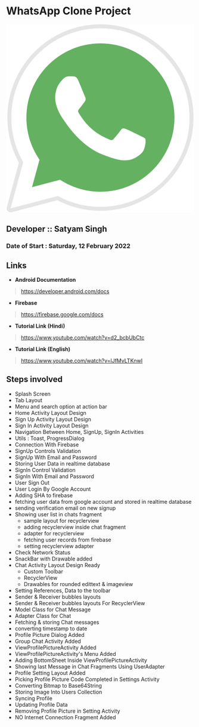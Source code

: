 # WhatsApp Clone Project
![This is an image](./app/src/main/res/drawable/whatsapp.png)

## Developer :: Satyam Singh

### Date of Start : Saturday, 12 February 2022

## Links

- **Android Documentation**
>  https://developer.android.com/docs
- **Firebase**
>  https://firebase.google.com/docs
- **Tutorial Link (Hindi)**
>  https://www.youtube.com/watch?v=d2_bcbUbCtc
- **Tutorial Link (English)**
>  https://www.youtube.com/watch?v=lJfMvLTKnwI  

## Steps involved

- Splash Screen
- Tab Layout 
- Menu and search option at action bar
- Home Activity Layout Design
- Sign Up Activity Layout Design
- Sign In Activity Layout Design
- Navigation Between Home, SignUp, SignIn Activities
- Utils : Toast, ProgressDialog
- Connection With Firebase 
- SignUp Controls Validation
- SignUp With Email and Password
- Storing User Data in realtime database
- SignIn Control Validation
- SignIn With Email and Password
- User Sign Out
- User Login By Google Account
- Adding SHA to firebase
- fetching user data from google account and stored in realtime database
- sending verification email on new signup
- Showing user list in chats fragment
    - sample layout for recyclerview
    - adding recyclerview inside chat fragment
    - adapter for recyclerview
    - fetching user records from firebase
    - setting recyclerview adapter
- Check Network Status
- SnackBar with Drawable added
- Chat Activity Layout Design Ready
    - Custom Toolbar
    - RecyclerView
    - Drawables for rounded edittext & imageview
- Setting References, Data to the toolbar
- Sender & Receiver bubbles layouts
- Sender & Receiver bubbles layouts For RecyclerView
- Model Class for Chat Message
- Adapter Class for Chat
- Fetching & storing Chat messages
- converting timestamp to date
- Profile Picture Dialog Added
- Group Chat Activity Added
- ViewProfilePictureActivity Added
- ViewProfilePictureActivity's Menu Added
- Adding BottomSheet Inside ViewProfilePictureActivity 
- Showing last Message in Chat Fragments Using UserAdapter
- Profile Setting Layout Added
- Picking Profile Picture Code Completed in Settings Activity
- Converting Bitmap to Base64String
- Storing Image Into Users Collection
- Syncing Profile
- Updating Profile Data
- Removing Profile Picture in Setting Activity
- NO Internet Connection Fragment Added
   